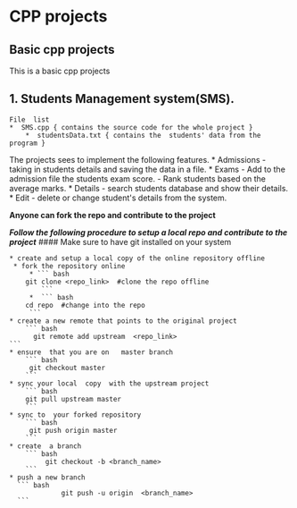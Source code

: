  #  CPP projects
##  Basic cpp projects
This is a basic cpp projects
##   1. Students Management system(SMS).
    File  list 
	*  SMS.cpp { contains the source code for the whole project }
        *  studentsData.txt { contains the  students' data from the program }
   The projects sees  to implement the following features.
        * Admissions - taking in students details  and saving the data in a file.
        * Exams      - Add to the admission file the students exam score.
		     - Rank students based on the average marks.
        * Details - search students database and  show their details.
        *  Edit   - delete or change student's details from the system.

   __Anyone can fork the repo and contribute to the project__
   
   ___Follow the following  procedure to setup  a local repo and contribute to the project___
       ####  Make sure to have git installed on your system
    
    * create and setup a local copy of the online repository offline
	 * fork the repository online 
         * ``` bash 
		git clone <repo_link>  #clone the repo offline
            ```
         *  ``` bash
		cd repo  #change into the repo
	     ```
    * create a new remote that points to the original project
        ``` bash
		  git remote add upstream  <repo_link>
	```
    * ensure  that you are on   master branch
        ``` bash
		 git checkout master
        ```
    * sync your local  copy  with the upstream project
        ``` bash 
		git pull upstream master
        ```
    * sync to  your forked repository
        ``` bash
		 git push origin master
        ```
    * create  a branch
        ``` bash
      		 git checkout -b <branch_name>
        ```
    * push a new branch 
      ``` bash
                 git push -u origin  <branch_name>
      ```
 
